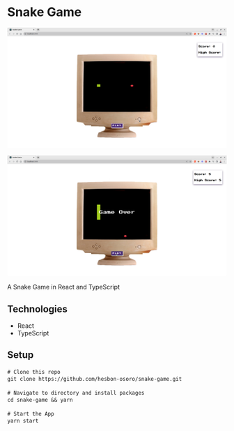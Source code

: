 # Snake Game

[![Snake Game](assets/snake-game.png)](https://snake-game-ts.netlify.app/)

[![Over](assets/snake-game-over.png)](https://snake-game-ts.netlify.app/)

A Snake Game in React and TypeScript

## Technologies

- React
- TypeScript

## Setup

```code
# Clone this repo
git clone https://github.com/hesbon-osoro/snake-game.git

# Navigate to directory and install packages
cd snake-game && yarn

# Start the App
yarn start

```

